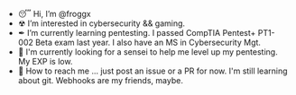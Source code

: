 - 😴 Hi, I’m @froggx
- ☢ I’m interested in cybersecurity && gaming.
- ✒ I’m currently learning pentesting. I passed CompTIA Pentest+ PT1-002 Beta exam last year. I also have an MS in Cybersecurity Mgt.
- 🍻 I'm currently looking for a sensei to help me level up my pentesting. My EXP is low.
- 👻 How to reach me ... just post an issue or a PR for now. I'm still learning about git. Webhooks are my friends, maybe. 

<!---
froggx/froggx is a ✨ special ✨ repository because its `README.md` (this file) appears on your GitHub profile.
You can click the Preview link to take a look at your changes.
--->
